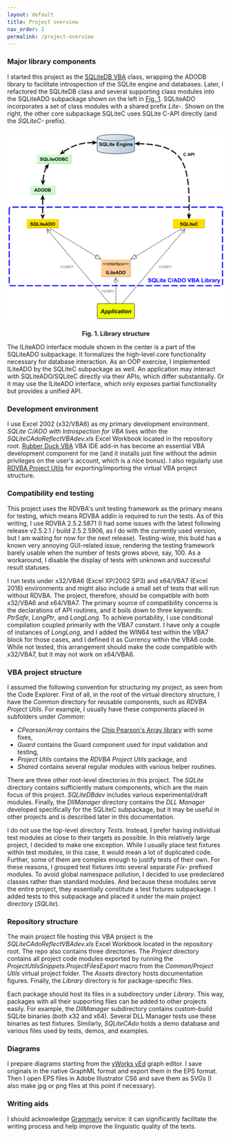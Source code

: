 ```yaml
---
layout: default
title: Project overview
nav_order: 2
permalink: /project-overview
---
```


### Major library components

I started this project as the [SQLiteDB VBA][] class, wrapping the ADODB library to facilitate introspection of the SQLite engine and databases. Later, I refactored the SQLiteDB class and several supporting class modules into the SQLiteADO subpackage shown on the left in [Fig. 1](#LibraryStructure). SQLiteADO incorporates a set of class modules with a shared prefix *Lite-*. Shown on the right, the other core subpackage SQLiteC uses SQLite C-API directly (and the *SQLiteC-* prefix).

<a name="LibraryStructure"></a>  
<div align="center"><img src="https://raw.githubusercontent.com/pchemguy/SQLiteC-for-VBA/develop/Assets/Diagrams/Major%20Componenets.svg" alt="Library structure" /></div>
<p align="center"><b>Fig. 1. Library structure</b></p>  

The ILiteADO interface module shown in the center is a part of the SQLiteADO subpackage. It formalizes the high-level core functionality necessary for database interaction. As an OOP exercise, I implemented ILiteADO by the SQLiteC subpackage as well. An application may interact with SQLiteADO/SQLiteC directly via their APIs, which differ substantially. Or it may use the ILiteADO interface, which only exposes partial functionality but provides a unified API.

### Development environment

I use Excel 2002 (x32/VBA6) as my primary development environment. *SQLite C/ADO with Introspection for VBA* lives within the *SQLiteCAdoReflectVBAdev.xls* Excel Workbook located in the repository root. [Rubber Duck VBA][Rubber Duck VBA] VBA IDE add-in has become an essential VBA development component for me (and it installs just fine without the admin privileges on the user's account, which is a nice bonus). I also regularly use [RDVBA Project Utils][] for exporting/importing the virtual VBA project structure.

### Compatibility end testing

This project uses the RDVBA's unit testing framework as the primary means for testing, which means RDVBA addin is required to run the tests. As of this writing, I use RDVBA 2.5.2.5871 (I had some issues with the latest following release v2.5.2.1 / build 2.5.2.5906, as I do with the currently used version, but I am waiting for now for the next release). Testing-wise, this build has a known very annoying GUI-related issue, rendering the testing framework barely usable when the number of tests grows above, say, 100. As a workaround, I disable the display of tests with unknown and successful result statuses.

I run tests under x32/VBA6 (Excel XP/2002 SP3) and x64/VBA7 (Excel 2016) environments and might also include a small set of tests that will run without RDVBA. The project, therefore, should be compatible with both x32/VBA6 and x64/VBA7. The primary source of compatibility concerns is the declarations of API routines, and it boils down to three keywords: *PtrSafe*, *LongPtr*, and *LongLong*. To achieve portability, I use conditional compilation coupled primarily with the VBA7 constant. I have only a couple of instances of *LongLong*, and I added the WIN64 test within the VBA7 block for those cases, and I defined it as Currency within the VBA6 code. While not tested, this arrangement should make the code compatible with x32/VBA7, but it may not work on x64/VBA6.

### VBA project structure

I assumed the following convention for structuring my project, as seen from the Code Explorer. First of all, in the root of the virtual directory structure, I have the *Common* directory for reusable components, such as *RDVBA Project Utils*. For example, I usually have these components placed in subfolders under *Common*:

* *CPearson/Array* contains the [Chip Pearson's Array library][CPearson Array] with some fixes,
* *Guard* contains the Guard component used for input validation and testing,
* *Project Utils* contains the *RDVBA Project Utils* package, and
* *Shared* contains several regular modules with various helper routines.

There are three other root-level directories in this project. The *SQLite* directory contains sufficiently mature components, which are the main focus of this project. *SQLiteDBdev* includes various experimental/draft modules. Finally, the *DllManager* directory contains the *DLL Manager* developed specifically for the SQLiteC subpackage, but it may be useful in other projects and is described later in this documentation.

I do not use the top-level directory *Tests*. Instead, I prefer having individual test modules as close to their targets as possible. In this relatively large project, I decided to make one exception. While I usually place test fixtures within test modules, in this case, it would mean a lot of duplicated code. Further, some of them are complex enough to justify tests of their own. For these reasons, I grouped test fixtures into several separate *Fix-* prefixed modules. To avoid global namespace pollution, I decided to use predeclared classes rather than standard modules. And because these modules serve the entire project, they essentially constitute a test fixtures subpackage. I added tests to this subpackage and placed it under the main project directory (*SQLite*).

### Repository structure

The main project file hosting this VBA project is the *SQLiteCAdoReflectVBAdev.xls* Excel Workbook located in the repository root. The repo also contains three directories. The *Project* directory contains all project code modules exported by running the *ProjectUtilsSnippets.ProjectFilesExport* macro from the *Common/Project Utils* virtual project folder. The *Assets* directory hosts documentation figures. Finally, the *Library* directory is for package-specific files.

Each package should host its files in a subdirectory under *Library*. This way, packages with all their supporting files can be added to other projects easily. For example, the *DllManager* subdirectory contains custom-build SQLite binaries (both x32 and x64). Several DLL Manager tests use these binaries as test fixtures. Similarly, *SQLiteCAdo* holds a demo database and various files used by tests, demos, and examples.

### Diagrams

I prepare diagrams starting from the [yWorks yEd][] graph editor. I save originals in the native GraphML format and export them in the EPS format. Then I open EPS files in Adobe Illustrator CS6 and save them as SVGs (I also make jpg or png files at this point if necessary).

### Writing aids

I should acknowledge [Grammarly][] service:  it can significantly facilitate the writing process and help improve the linguistic quality of the texts.

<!-- References -->

[Rubber Duck VBA]: https://rubberduckvba.com
[RDVBA Project Utils]: https://pchemguy.github.io/RDVBA-Project-Utils/
[SQLiteDB VBA]: https://pchemguy.github.io/SQLiteDB-VBA-Library/
[CPearson Array]: http://www.cpearson.com/Excel/VBAArrays.htm
[yWorks yEd]: https://www.yworks.com/products/yed
[Grammarly]: https://www.grammarly.com/
